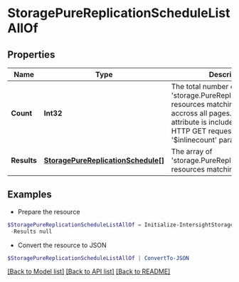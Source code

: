 # StoragePureReplicationScheduleListAllOf
## Properties

Name | Type | Description | Notes
------------ | ------------- | ------------- | -------------
**Count** | **Int32** | The total number of &#39;storage.PureReplicationSchedule&#39; resources matching the request, accross all pages. The &#39;Count&#39; attribute is included when the HTTP GET request includes the &#39;$inlinecount&#39; parameter. | [optional] 
**Results** | [**StoragePureReplicationSchedule[]**](StoragePureReplicationSchedule.md) | The array of &#39;storage.PureReplicationSchedule&#39; resources matching the request. | [optional] 

## Examples

- Prepare the resource
```powershell
$StoragePureReplicationScheduleListAllOf = Initialize-IntersightStoragePureReplicationScheduleListAllOf  -Count null `
 -Results null
```

- Convert the resource to JSON
```powershell
$StoragePureReplicationScheduleListAllOf | ConvertTo-JSON
```

[[Back to Model list]](../README.md#documentation-for-models) [[Back to API list]](../README.md#documentation-for-api-endpoints) [[Back to README]](../README.md)

